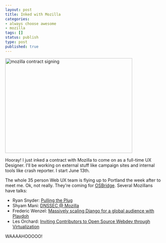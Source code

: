 ```yaml
---
layout: post
title: Inked with Mozilla
categories:
- always choose awesome
- mozilla
tags: []
status: publish
type: post
published: true
---
```

<img src="http://skinnywhitegirl.com/blog/wp-content/uploads/2011/05/mozilla-contract-signing.gif" alt="mozilla contract signing" title="mozilla-contract-signing" width="410" height="306" class="aligncenter size-full wp-image-378" />

Hooray! I just inked a contract with Mozilla to come on as a full-time UX Designer. I'll be working on external stuff like campaign sites and internal tools like crash reporter. I start June 13th.

The whole 35 person Web UX team is flying up to Portland the week after to meet me. Ok, not really. They're coming for <a href="http://opensourcebridge.org/">OSBridge</a>. Several Mozillans have talks:

<ul>
<li>Ryan Snyder: <a href="http://opensourcebridge.org/sessions/622">Pulling the Plug</a></li>
<li>Shyam Mani: <a href="http://opensourcebridge.org/sessions/577">DNSSEC @ Mozilla</a></li>
<li>Frederic Wenzel: <a href="http://opensourcebridge.org/sessions/576">Massively scaling Django for a global audience with Playdoh</a></li>
<li>Les Orchard: <a href="http://opensourcebridge.org/sessions/635">Inviting Contributors to Open Source Webdev through Virtualization</a></li>
</ul>

WAAAAHOOOOO!
